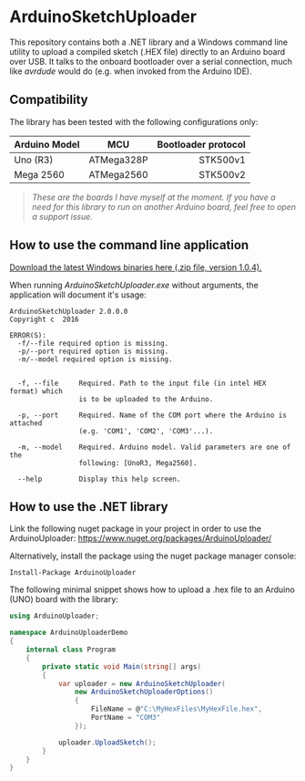 # ArduinoSketchUploader

This repository contains both a .NET library and a Windows command line utility to upload a compiled sketch (.HEX file) directly to an Arduino board over USB. It talks to the onboard bootloader over a serial connection, much like *avrdude* would do (e.g. when invoked from the Arduino IDE).

## Compatibility ##

The library has been tested with the following configurations only:

| Arduino Model | MCU           | Bootloader protocol |
| ------------- |:-------------:| -------------------:|
| Uno (R3)      | ATMega328P    | STK500v1            |
| Mega 2560     | ATMega2560    | STK500v2            |

> *These are the boards I have myself at the moment. If you have a need for this library to run on another Arduino board, feel free to open a support issue.*

## How to use the command line application ##

[Download the latest Windows binaries here (.zip file, version 1.0.4).](https://github.com/christophediericx/ArduinoSketchUploader/files/557506/ArduinoSketchUploader-1.0.4.zip)

When running *ArduinoSketchUploader.exe* without arguments, the application will document it's usage:

```
ArduinoSketchUploader 2.0.0.0
Copyright c  2016

ERROR(S):
  -f/--file required option is missing.
  -p/--port required option is missing.
  -m/--model required option is missing.


  -f, --file     Required. Path to the input file (in intel HEX format) which
                 is to be uploaded to the Arduino.

  -p, --port     Required. Name of the COM port where the Arduino is attached
                 (e.g. 'COM1', 'COM2', 'COM3'...).

  -m, --model    Required. Arduino model. Valid parameters are one of the
                 following: [UnoR3, Mega2560].

  --help         Display this help screen.
```


## How to use the .NET library ##

Link the following nuget package in your project in order to use the ArduinoUploader: https://www.nuget.org/packages/ArduinoUploader/

Alternatively, install the package using the nuget package manager console:

```
Install-Package ArduinoUploader
```

The following minimal snippet shows how to upload a .hex file to an Arduino (UNO) board with the library:

```csharp
using ArduinoUploader;

namespace ArduinoUploaderDemo
{
    internal class Program
    {
        private static void Main(string[] args)
        {
            var uploader = new ArduinoSketchUploader(
                new ArduinoSketchUploaderOptions()
                {
                    FileName = @"C:\MyHexFiles\MyHexFile.hex",
                    PortName = "COM3"
                });

            uploader.UploadSketch();
        }
    }
}
```

